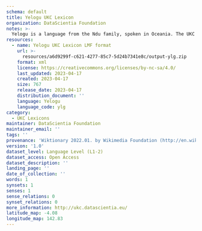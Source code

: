 ```yaml
---
schema: default
title: Yelogu UKC Lexicon
organization: DataScientia Foundation
notes: >-
  Yelogu is a language from the Ndu family, spoken in Oceania. The UKC Lexicon of Yelogu is represented as a lexico-semantic network. It consists of words, word senses, synsets, as well as sense-level and synset-level relationships.
resources:
  - name: Yelogu UKC Lexicon LMF format
    url: >-
      resources/a6d9299f-c621-4277-85c7-5d24b7341e8c/output-ylg.zip
    format: xml
    license: https://creativecommons.org/licenses/by-nc-sa/4.0/
    last_updated: 2023-04-17
    created: 2023-04-17
    size: 767
    release_date: 2023-04-17
    distribution_document: ''
    language: Yelogu
    language_code: ylg
category:
  - UKC Lexicons
maintainer: DataScientia Foundation
maintainer_email: ''
tags: ''
provenance: 'Wiktionary 2022.01. by Wikimedia Foundation (http://en.wiktionary.org); Princeton WordNet 2.1 by Princeton University (https://wordnet.princeton.edu)'
version: '1.0'
dataset_level: Language Level (L1-2)
dataset_access: Open Access
dataset_description: ''
landing_page: ''
date_of_collection: ''
words: 1
synsets: 1
senses: 1
sense_relations: 0
synset_relations: 0
more_information: http://ukc.datascientia.eu/
latitude_map: -4.08
longitude_map: 142.83
---
```

